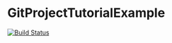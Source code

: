 # GitProjectTutorialExample
[![Build Status](https://travis-ci.org/java2018cs/GitProjectTutorialExample.svg?branch=master)](https://travis-ci.org/java2018cs/GitProjectTutorialExample)
